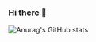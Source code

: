 ### Hi there 👋

![Anurag's GitHub stats](https://github-readme-stats.vercel.app/api?username=dev-helperwoo&show_icons=true&theme=dark)

<!--
**dev-helperwoo/dev-helperwoo** is a ✨ _special_ ✨ repository because its `README.md` (this file) appears on your GitHub profile.

Here are some ideas to get you started:

- 🔭 I’m currently working on ...
- 🌱 I’m currently learning ...
- 👯 I’m looking to collaborate on ...
- 🤔 I’m looking for help with ...
- 💬 Ask me about ...
- 📫 How to reach me: ...
- 😄 Pronouns: ...
- ⚡ Fun fact: ...
-->
